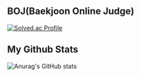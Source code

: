 

## BOJ(Baekjoon Online Judge) 
[![Solved.ac Profile](http://mazassumnida.wtf/api/v2/generate_badge?boj=wltjq4300)](https://solved.ac/wltjq4300/)


## My Github Stats 
![Anurag's GitHub stats](https://github-readme-stats.vercel.app/api?username=easyseop&show_icons=true&theme=radical)
<!--
**easyseop/easyseop** is a ✨ _special_ ✨ repository because its `README.md` (this file) appears on your GitHub profile.

<img src="https://img.shields.io/badge/Python-3766AB?style=flat-square&logo=Python&logoColor=white"/></a>&nbsp 




Here are some ideas to get you started:

- 🔭 I’m currently working on ...
- 🌱 I’m currently learning ...
- 👯 I’m looking to collaborate on ...
- 🤔 I’m looking for help with ...
- 💬 Ask me about ...
- 📫 How to reach me: ...
- 😄 Pronouns: ...
- ⚡ Fun fact: ...
-->

